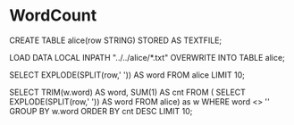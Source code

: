 # WordCount
CREATE TABLE alice(row STRING) STORED AS TEXTFILE;

LOAD DATA LOCAL INPATH "../../alice/*.txt" OVERWRITE INTO TABLE alice;


SELECT 
    EXPLODE(SPLIT(row,' ')) AS word 
FROM alice
LIMIT 10; 


SELECT 
    TRIM(w.word) AS word,
    SUM(1) AS cnt 
FROM (
    SELECT 
        EXPLODE(SPLIT(row,' ')) AS word 
    FROM alice) as w 
WHERE
    word <> ''
GROUP BY w.word
ORDER BY cnt DESC 
LIMIT 10;

